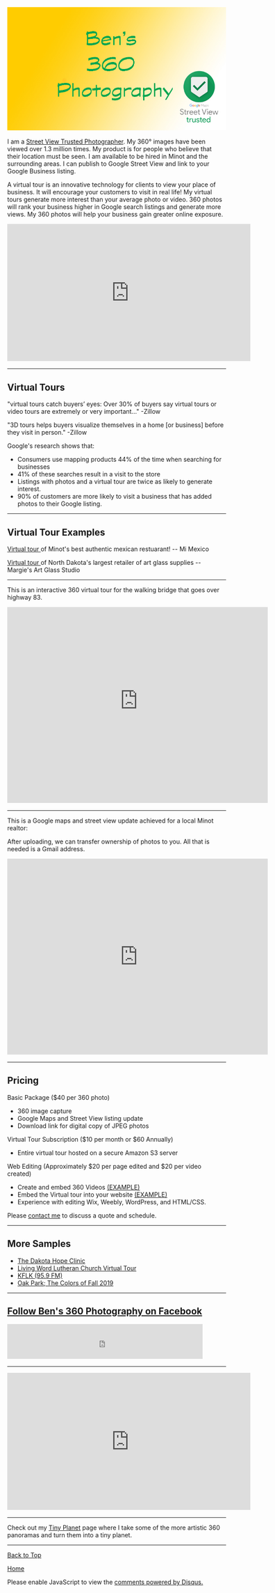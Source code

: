 <img src="https://raw.githubusercontent.com/shea08/shea08.github.io/master/360.jpg" alt="Ben's 360 Photography">

I am a <a href="https://www.google.com/streetview/contacts-tools"> Street View Trusted Photographer</a>. My 360° images have been viewed over 1.3 million times. My product is for people who believe that their location must be seen. I am available to be hired in Minot and the surrounding areas. I can publish to Google Street View and link to your Google Business listing.

A virtual tour is an innovative technology for clients to view your place of business. It will encourage your customers to visit in real life! My virtual tours generate more interest than your average photo or video. 360 photos will rank your business higher in Google search listings and generate more views. My 360 photos will help your business gain greater online exposure.

<iframe width="560" height="315" src="https://www.youtube.com/embed/9CLYaukFmMw" frameborder="0" allow="accelerometer; autoplay; encrypted-media; gyroscope; picture-in-picture" allowfullscreen></iframe>

* * *

## Virtual Tours

"virtual tours catch buyers’ eyes: Over 30% of buyers say virtual tours or video tours are extremely or very important..." -Zillow

"3D tours helps buyers visualize themselves in a home [or business] before they visit in person." -Zillow

Google's research shows that:

- Consumers use mapping products 44% of the time when searching for businesses
- 41% of these searches result in a visit to the store
- Listings with photos and a virtual tour are twice as likely to generate interest.
- 90% of customers are more likely to visit a business that has added photos to their Google listing.

* * *
## Virtual Tour Examples

<a href="https://bensvirtualtours.s3.ca-central-1.amazonaws.com/mimexico/MiMexico.html"> Virtual tour </a> of Minot's best authentic mexican restuarant! -- Mi Mexico

<a href="hhttps://bensvirtualtours.s3.ca-central-1.amazonaws.com/Margie's/Margie_s.html"> Virtual tour </a> of North Dakota's largest retailer of art glass supplies -- Margie's Art Glass Studio
* * *

This is an interactive 360 virtual tour for the walking bridge that goes over highway 83.

<iframe src="https://hwy83walkwaybridge.s3.us-east-2.amazonaws.com/Highway+83+Walkway+Bridge.html" width="600" height="450" frameborder="0" style="border:0;" allowfullscreen=""></iframe>

* * *

This is a Google maps and street view update achieved for a local Minot realtor:

After uploading, we can transfer ownership of photos to you. All that is needed is a Gmail address.

<iframe src="https://www.google.com/maps/embed?pb=!4v1567743880952!6m8!1m7!1sCAoSLEFGMVFpcFBGZ1EzSDdLeTVRVGhiTzNySjJYaUlmYmNSVV9KNEt2SnkxSGoy!2m2!1d48.26395279110624!2d-101.3179199025035!3f207.75558594745567!4f10.410969860928489!5f0.7820865974627469" width="600" height="450" frameborder="0" style="border:0;" allowfullscreen=""></iframe>

* * *

## Pricing

Basic Package ($40 per 360 photo)
- 360 image capture
- Google Maps and Street View listing update
- Download link for digital copy of JPEG photos

Virtual Tour Subscription ($10 per month or $60 Annually)
- Entire virtual tour hosted on a secure Amazon S3 server

Web Editing (Approximately $20 per page edited and $20 per video created) 
- Create and embed 360 Videos <a href="https://www.youtube.com/watch?v=SE-VEiAYpLw&feature=emb_logo">(EXAMPLE)</a>
- Embed the Virtual tour into your website <a href="https://www.margiesartglass.com/virtual-tour">(EXAMPLE)</a>
- Experience with editing Wix, Weebly, WordPress, and HTML/CSS.

Please <a href="https://shea08.github.io/contactme">contact me</a> to discuss a quote and schedule. 

* * *

## More Samples
- <a href="https://calvarychapelminot.org/DakotaHopeClinic.html">The Dakota Hope Clinic </a>
- <a href="http://calvarychapelminot.org/1%20Nov%20LWLC.html">Living Word Lutheran Church Virtual Tour</a>
- <a href="http://calvarychapelminot.org/KLFK_Panodata/KFLK.html"> KFLK (95.9 FM)</a>
- <a href="https://goo.gl/maps/5gb27E5oHev1NARo9"> Oak Park; The Colors of Fall 2019</a>

* * *

## <a href="https://www.facebook.com/360ben">Follow Ben's 360 Photography on Facebook</a>

<iframe src="https://www.facebook.com/plugins/like.php?href=https%3A%2F%2Fwww.facebook.com%2F360ben&width=450&layout=standard&action=like&size=small&show_faces=true&share=true&height=80&appId" width="450" height="80" style="border:none;overflow:hidden" scrolling="no" frameborder="0" allowTransparency="true" allow="encrypted-media"></iframe>

* * *

<iframe width="560" height="315" src="https://www.youtube.com/embed/Tcyej-t6zrg" frameborder="0" allow="accelerometer; autoplay; encrypted-media; gyroscope; picture-in-picture" allowfullscreen></iframe>

* * *

Check out my <a href="shea08.github.io/tinyplanet">Tiny Planet</a> page where I take some of the more artistic 360 panoramas and turn them into a tiny planet.

* * *

<a href="https://shea08.github.io/street">Back to Top</a>

[Home](./)

<div id="disqus_thread"></div>
<script>

/**
*  RECOMMENDED CONFIGURATION VARIABLES: EDIT AND UNCOMMENT THE SECTION BELOW TO INSERT DYNAMIC VALUES FROM YOUR PLATFORM OR CMS.
*  LEARN WHY DEFINING THESE VARIABLES IS IMPORTANT: https://disqus.com/admin/universalcode/#configuration-variables*/
/*
var disqus_config = function () {
this.page.url = "https://shea08.github.io/street";  // Replace PAGE_URL with your page's canonical URL variable
this.page.identifier = "/street/"; // Replace PAGE_IDENTIFIER with your page's unique identifier variable
};
*/
(function() { // DON'T EDIT BELOW THIS LINE
var d = document, s = d.createElement('script');
s.src = 'https://shea08.disqus.com/embed.js';
s.setAttribute('data-timestamp', +new Date());
(d.head || d.body).appendChild(s);
})();
</script>
<noscript>Please enable JavaScript to view the <a href="https://disqus.com/?ref_noscript">comments powered by Disqus.</a></noscript>
